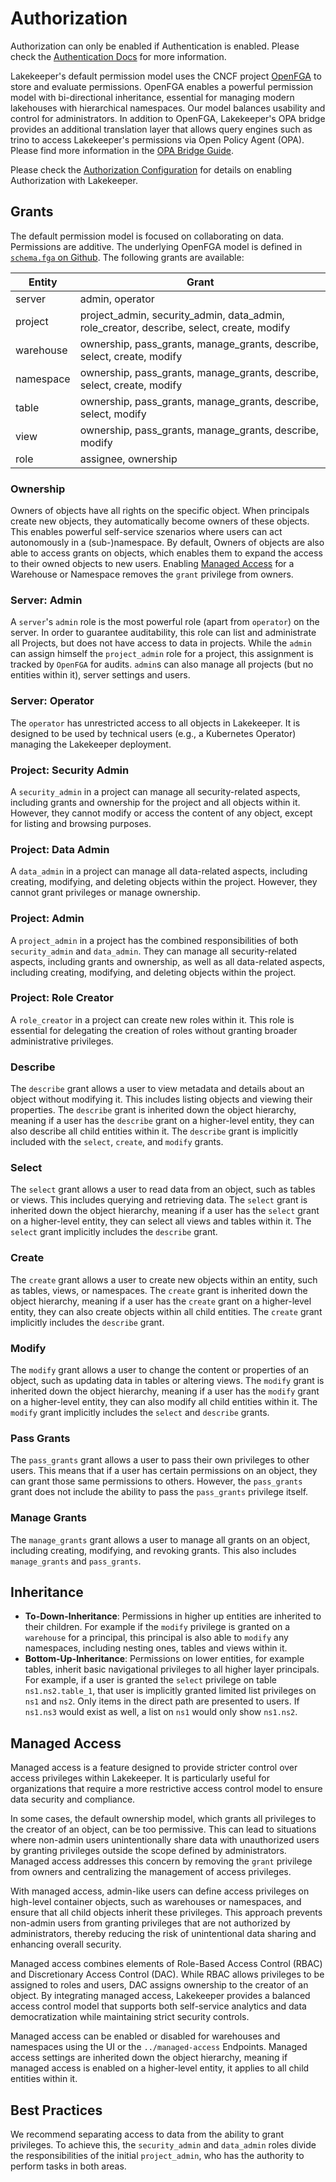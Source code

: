 # Authorization

Authorization can only be enabled if Authentication is enabled. Please check the [Authentication Docs](./authentication.md) for more information.

Lakekeeper's default permission model uses the CNCF project [OpenFGA](http://openfga.dev) to store and evaluate permissions. OpenFGA enables a powerful permission model with bi-directional inheritance, essential for managing modern lakehouses with hierarchical namespaces. Our model balances usability and control for administrators. In addition to OpenFGA, Lakekeeper's OPA bridge provides an additional translation layer that allows query engines such as trino to access Lakekeeper's permissions via Open Policy Agent (OPA). Please find more information in the [OPA Bridge Guide](./opa.md).

Please check the [Authorization Configuration](./configuration.md#authorization) for details on enabling Authorization with Lakekeeper.

## Grants
The default permission model is focused on collaborating on data. Permissions are additive. The underlying OpenFGA model is defined in [`schema.fga` on Github](https://github.com/lakekeeper/lakekeeper/blob/main/authz/openfga/v1/schema.fga). The following grants are available:

| Entity    | Grant                                                            |
|-----------|------------------------------------------------------------------|
| server    | admin, operator                                                  |
| project   | project_admin, security_admin, data_admin, role_creator, describe, select, create, modify |
| warehouse | ownership, pass_grants, manage_grants, describe, select, create, modify |
| namespace | ownership, pass_grants, manage_grants, describe, select, create, modify |
| table     | ownership, pass_grants, manage_grants, describe, select, modify  |
| view      | ownership, pass_grants, manage_grants, describe, modify          |
| role      | assignee, ownership                                              |


### Ownership
Owners of objects have all rights on the specific object. When principals create new objects, they automatically become owners of these objects. This enables powerful self-service szenarios where users can act autonomously in a (sub-)namespace. By default, Owners of objects are also able to access grants on objects, which enables them to expand the access to their owned objects to new users. Enabling [Managed Access](#managed-access) for a Warehouse or Namespace removes the `grant` privilege from owners.

### Server: Admin
A `server`'s `admin` role is the most powerful role (apart from `operator`) on the server. In order to guarantee auditability, this role can list and administrate all Projects, but does not have access to data in projects. While the `admin` can assign himself the `project_admin` role for a project, this assignment is tracked by `OpenFGA` for audits. `admin`s can also manage all projects (but no entities within it), server settings and users.

### Server: Operator
The `operator` has unrestricted access to all objects in Lakekeeper. It is designed to be used by technical users (e.g., a Kubernetes Operator) managing the Lakekeeper deployment.

### Project: Security Admin
A `security_admin` in a project can manage all security-related aspects, including grants and ownership for the project and all objects within it. However, they cannot modify or access the content of any object, except for listing and browsing purposes.

### Project: Data Admin
A `data_admin` in a project can manage all data-related aspects, including creating, modifying, and deleting objects within the project. However, they cannot grant privileges or manage ownership.

### Project: Admin
A `project_admin` in a project has the combined responsibilities of both `security_admin` and `data_admin`. They can manage all security-related aspects, including grants and ownership, as well as all data-related aspects, including creating, modifying, and deleting objects within the project.

### Project: Role Creator
A `role_creator` in a project can create new roles within it. This role is essential for delegating the creation of roles without granting broader administrative privileges.

### Describe
The `describe` grant allows a user to view metadata and details about an object without modifying it. This includes listing objects and viewing their properties. The `describe` grant is inherited down the object hierarchy, meaning if a user has the `describe` grant on a higher-level entity, they can also describe all child entities within it. The `describe` grant is implicitly included with the `select`, `create`, and `modify` grants.

### Select
The `select` grant allows a user to read data from an object, such as tables or views. This includes querying and retrieving data. The `select` grant is inherited down the object hierarchy, meaning if a user has the `select` grant on a higher-level entity, they can select all views and tables within it. The `select` grant implicitly includes the `describe` grant.

### Create
The `create` grant allows a user to create new objects within an entity, such as tables, views, or namespaces. The `create` grant is inherited down the object hierarchy, meaning if a user has the `create` grant on a higher-level entity, they can also create objects within all child entities. The `create` grant implicitly includes the `describe` grant.

### Modify
The `modify` grant allows a user to change the content or properties of an object, such as updating data in tables or altering views. The `modify` grant is inherited down the object hierarchy, meaning if a user has the `modify` grant on a higher-level entity, they can also modify all child entities within it. The `modify` grant implicitly includes the `select` and `describe` grants.

### Pass Grants
The `pass_grants` grant allows a user to pass their own privileges to other users. This means that if a user has certain permissions on an object, they can grant those same permissions to others. However, the `pass_grants` grant does not include the ability to pass the `pass_grants` privilege itself.

### Manage Grants
The `manage_grants` grant allows a user to manage all grants on an object, including creating, modifying, and revoking grants. This also includes `manage_grants` and `pass_grants`.

## Inheritance

* **To-Down-Inheritance**: Permissions in higher up entities are inherited to their children. For example if the `modify` privilege is granted on a `warehouse` for a principal, this principal is also able to `modify` any namespaces, including nesting ones, tables and views within it.
* **Bottom-Up-Inheritance**: Permissions on lower entities, for example tables, inherit basic navigational privileges to all higher layer principals. For example, if a user is granted the `select` privilege on table `ns1.ns2.table_1`, that user is implicitly granted limited list privileges on `ns1` and `ns2`. Only items in the direct path are presented to users. If `ns1.ns3` would exist as well, a list on `ns1` would only show `ns1.ns2`.

## Managed Access
Managed access is a feature designed to provide stricter control over access privileges within Lakekeeper. It is particularly useful for organizations that require a more restrictive access control model to ensure data security and compliance.

In some cases, the default ownership model, which grants all privileges to the creator of an object, can be too permissive. This can lead to situations where non-admin users unintentionally share data with unauthorized users by granting privileges outside the scope defined by administrators. Managed access addresses this concern by removing the `grant` privilege from owners and centralizing the management of access privileges.

With managed access, admin-like users can define access privileges on high-level container objects, such as warehouses or namespaces, and ensure that all child objects inherit these privileges. This approach prevents non-admin users from granting privileges that are not authorized by administrators, thereby reducing the risk of unintentional data sharing and enhancing overall security.

Managed access combines elements of Role-Based Access Control (RBAC) and Discretionary Access Control (DAC). While RBAC allows privileges to be assigned to roles and users, DAC assigns ownership to the creator of an object. By integrating managed access, Lakekeeper provides a balanced access control model that supports both self-service analytics and data democratization while maintaining strict security controls.

Managed access can be enabled or disabled for warehouses and namespaces using the UI or the `../managed-access` Endpoints. Managed access settings are inherited down the object hierarchy, meaning if managed access is enabled on a higher-level entity, it applies to all child entities within it.

## Best Practices
We recommend separating access to data from the ability to grant privileges. To achieve this, the `security_admin` and `data_admin` roles divide the responsibilities of the initial `project_admin`, who has the authority to perform tasks in both areas.
